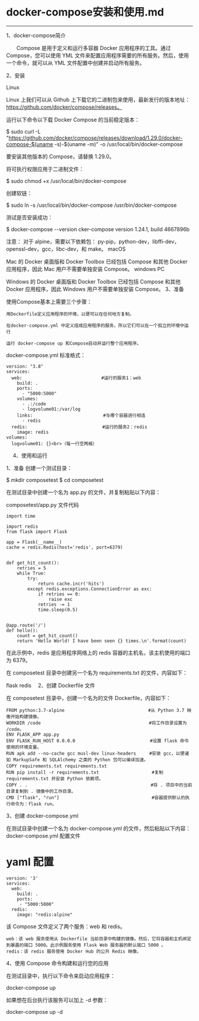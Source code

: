 # docker-compose安装和使用.md
----------------------------------------------------------------------------

1、docker-compose简介

　　Compose 是用于定义和运行多容器 Docker 应用程序的工具。通过 Compose，您可以使用 YML 文件来配置应用程序需要的所有服务。然后，使用一个命令，就可以从 YML 文件配置中创建并启动所有服务。

2、安装

Linux

Linux 上我们可以从 Github 上下载它的二进制包来使用，最新发行的版本地址：https://github.com/docker/compose/releases。

运行以下命令以下载 Docker Compose 的当前稳定版本：

$ sudo curl -L "https://github.com/docker/compose/releases/download/1.29.0/docker-compose-$(uname -s)-$(uname -m)" -o /usr/local/bin/docker-compose

要安装其他版本的 Compose，请替换 1.29.0。

将可执行权限应用于二进制文件：

$ sudo chmod +x /usr/local/bin/docker-compose

创建软链：

$ sudo ln -s /usr/local/bin/docker-compose /usr/bin/docker-compose

测试是否安装成功：

$ docker-compose --version
cker-compose version 1.24.1, build 4667896b

注意： 对于 alpine，需要以下依赖包： py-pip，python-dev，libffi-dev，openssl-dev，gcc，libc-dev，和 make。
macOS

Mac 的 Docker 桌面版和 Docker Toolbox 已经包括 Compose 和其他 Docker 应用程序，因此 Mac 用户不需要单独安装 Compose。
windows PC

Windows 的 Docker 桌面版和 Docker Toolbox 已经包括 Compose 和其他 Docker 应用程序，因此 Windows 用户不需要单独安装 Compose。
3、准备

使用Compose基本上需要三个步骤：

    用Dockerfile定义应用程序的环境，以便可以在任何地方复制。

    在docker-compose.yml 中定义组成应用程序的服务，所以它们可以在一个孤立的环境中运行

    运行 docker-compose up 和Compose启动并运行整个应用程序。

docker-compose.yml 标准格式：

```
version: "3.8"
services:
  web:　　　　　　　　　　　　　　　　　　#运行的服务1：web
    build: .
    ports:
      - "5000:5000"
    volumes:
      - .:/code
      - logvolume01:/var/log
    links:　　　　　　　　　　　　　　　　#与哪个容器进行相连
      - redis
  redis:　　　　　　　　　　　　　　　　　#运行的服务2：redis
    image: redis
volumes:
  logvolume01: {}<br>（每一行空两格）
```
　
4、使用和运行

1、准备
创建一个测试目录：

$ mkdir composetest
$ cd composetest

在测试目录中创建一个名为 app.py 的文件，并复制粘贴以下内容：

composetest/app.py 文件代码
```
import time
 
import redis
from flask import Flask
 
app = Flask(__name__)
cache = redis.Redis(host='redis', port=6379)
 
 
def get_hit_count():
    retries = 5
    while True:
        try:
            return cache.incr('hits')
        except redis.exceptions.ConnectionError as exc:
            if retries == 0:
                raise exc
            retries -= 1
            time.sleep(0.5)
 
 
@app.route('/')
def hello():
    count = get_hit_count()
    return 'Hello World! I have been seen {} times.\n'.format(count)
```

在此示例中，redis 是应用程序网络上的 redis 容器的主机名，该主机使用的端口为 6379。

在 composetest 目录中创建另一个名为 requirements.txt 的文件，内容如下：

flask
redis　
2、创建 Dockerfile 文件

在 composetest 目录中，创建一个名为的文件 Dockerfile，内容如下：

```
FROM python:3.7-alpine　　　　　　　　　　　　　　　　　　　#从 Python 3.7 映像开始构建镜像。
WORKDIR /code　　　　　　　　　　　　　　　　　　　　　　　　 #将工作目录设置为 /code。
ENV FLASK_APP app.py
ENV FLASK_RUN_HOST 0.0.0.0　　　　　　　　　　　　　　　　　#设置 flask 命令使用的环境变量。
RUN apk add --no-cache gcc musl-dev linux-headers　　　#安装 gcc，以便诸如 MarkupSafe 和 SQLAlchemy 之类的 Python 包可以编译加速。
COPY requirements.txt requirements.txt　　　　　　　　　　
RUN pip install -r requirements.txt　　　　　　　　　　　　#复制 requirements.txt 并安装 Python 依赖项。
COPY . .　　　　　　　　　　　　　　　　　　　　　　　　　　　　#将 . 项目中的当前目录复制到 . 镜像中的工作目录。
CMD ["flask", "run"]　　　　　　　　　　　　　　　　　　　　　#容器提供默认的执行命令为：flask run。
```

3、创建 docker-compose.yml

在测试目录中创建一个名为 docker-compose.yml 的文件，然后粘贴以下内容：
docker-compose.yml 配置文件

	
# yaml 配置
```
version: '3'
services:
  web:
    build: .
    ports:
     - "5000:5000"
  redis:
    image: "redis:alpine"
```
该 Compose 文件定义了两个服务：web 和 redis。

    web：该 web 服务使用从 Dockerfile 当前目录中构建的镜像。然后，它将容器和主机绑定到暴露的端口 5000。此示例服务使用 Flask Web 服务器的默认端口 5000 。
    redis：该 redis 服务使用 Docker Hub 的公共 Redis 映像。

4、使用 Compose 命令构建和运行您的应用

在测试目录中，执行以下命令来启动应用程序：
	
docker-compose up

如果想在后台执行该服务可以加上 -d 参数：
	
docker-compose up -d